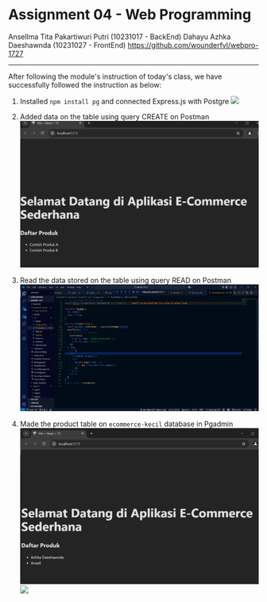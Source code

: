 # Assignment 04 - Web Programming

Ansellma Tita Pakartiwuri Putri (10231017 - BackEnd)
Dahayu Azhka Daeshawnda (10231027 - FrontEnd)
https://github.com/wounderfvl/webpro-1727

<hr>

After following the module's instruction of today's class, we have successfully followed the instruction as below:

1. Installed `npm install pg` and connected Express.js with Postgre
   <img src="0.png">

2. Added data on the table using query CREATE on Postman
   <img src="1.png">

3. Read the data stored on the table using query READ on Postman
   <img src="2.png">

4. Made the product table on `ecommerce-kecil` database in Pgadmin
   <img src="3.png">
   <img src="4.png">
